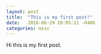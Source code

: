 ```yaml
---
layout: post
title:  "This is my first post!"
date:   2016-06-29 20:05:21 -0400
categories: misc
---
```

Hi this is my first post.

